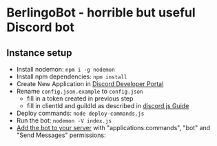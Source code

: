 # BerlingoBot - horrible but useful Discord bot

## Instance setup
- Install nodemon: `npm i -g nodemon`
- Install npm dependencies: `npm install`
- Create New Application in [Discord Developer Portal](https://discord.com/developers/applications/)
- Rename `config.json.example` to `config.json`
    - fill in a token created in previous step
    - fill in clientId and guildId as described in [discord.js Guide](https://discordjs.guide/creating-your-bot/command-deployment.html)
- Deploy commands: `node deploy-commands.js`
- Run the bot: `nodemon -V index.js`
- [Add the bot to your server](https://discordjs.guide/preparations/adding-your-bot-to-servers.html) with "applications.commands", "bot" and "Send Messages" permissions: 
